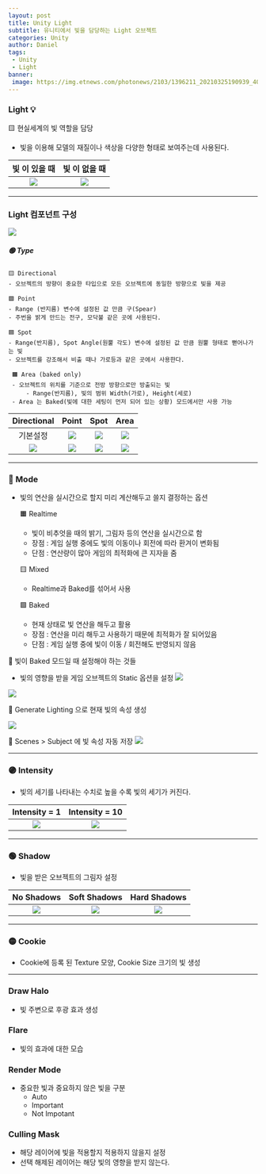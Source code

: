 ```yaml
---
layout: post
title: Unity Light
subtitle: 유니티에서 빛을 담당하는 Light 오브젝트
categories: Unity
author: Daniel
tags: 
 - Unity
 - Light
banner:
 image: https://img.etnews.com/photonews/2103/1396211_20210325190939_408_0012.jpg
---
```


###  Light 💡
🟨 현실세계의 빛 역할을 담당
- 빛을 이용해 모델의 재질이나 색상을 다양한 형태로 보여주는데 사용된다.  

|빛 이 있을 때|빛 이 없을 때|  
| :---: | :----: |  
|![](https://i.imgur.com/yhzcplD.png)|![](https://i.imgur.com/uKhdj9M.png)

***

### Light 컴포넌트 구성

![](https://i.imgur.com/lKDzfGb.png)

##### 🟢 Type

	🟨 Directional
	- 오브젝트의 방향이 중요한 타입으로 모든 오브젝트에 동일한 방향으로 빛을 제공

	🟩 Point
	- Range (반지름) 변수에 설정된 값 만큼 구(Spear) 
	- 주번을 밝게 만드는 전구, 모닥불 같은 곳에 사용된다.

	🟦 Spot
	- Range(반지름), Spot Angle(원뿔 각도) 변수에 설정된 값 만큼 원뿔 형태로 뻗어나가는 빛
	- 오브젝트를 강조해서 비출 때나 가로등과 같은 곳에서 사용한다.

	 🟧 Area (baked only)
	 - 오브젝트의 위치를 기준으로 전방 방향으로만 방출되는 빛
		 - Range(반지름), 빛의 범위 Width(가로), Height(세로)
	 - Area 는 Baked(빛에 대한 세팅이 먼저 되어 있는 상황) 모드에서만 사용 가능  


|Directional|Point|Spot|Area|  
|:---:|:---:|:---:|:---:|  
|기본설정|![](https://i.imgur.com/PvdqgnH.png)|![](https://i.imgur.com/1tz8GHz.png)|![](https://i.imgur.com/Vk5lVgq.png)|
|![](https://i.imgur.com/RQew80a.png)|![](https://i.imgur.com/jsE4JGd.png)|![](https://i.imgur.com/sjTWZar.png)|![](https://i.imgur.com/1Zmyapn.png)|

***

### 🔴 Mode
- 빛의 연산을 실시간으로 할지 미리 계산해두고 쓸지 결정하는 옵션

	🟧 Realtime
	- 빛이 비추엇을 때의 밝기, 그림자 등의 연산을 실시간으로 함
	- 장점 : 게임 실행 중에도 빛의 이동이나 회전에 따라 환겨이 변화됨
	- 단점 : 연산량이 많아 게임의 최적화에 큰 지자을 줌

	🟨 Mixed
	- Realtime과 Baked를 섞어서 사용

	🟩 Baked
	- 현재 상태로 빛 연산을 해두고 활용
	- 장점 : 연산을 미리 해두고 사용하기 때문에 최적화가 잘 되어있음
	- 단점 : 게임 실행 중에 빛이 이동 / 회전해도 반영되지 않음

🔦  빛이 Baked 모드일 때 설정해야 하는 것들
- 빛의 영향을 받을 게임 오브젝트의 Static 옵션을 설정
![](https://i.imgur.com/Wy29cvh.png)


![](https://i.imgur.com/QtDII72.png)

🔗 Generate Lighting 으로 현재 빛의 속성 생성

![](https://i.imgur.com/q5aoLAf.png)

🔗 Scenes > Subject 에 빛 속성 자동 저장
![](https://i.imgur.com/GM9K0Aw.png)

***

### 🟣 Intensity
- 빛의 세기를 나타내는 수치로 높을 수록 빛의 세기가 커진다.

|Intensity = 1|Intensity = 10|
|:---:|:---:|
|![](https://i.imgur.com/qoKjq19.png)|![](https://i.imgur.com/7nuzfHN.png)|

***

### 🟢 Shadow
- 빛을 받은 오브젝트의 그림자 설정

|No Shadows|Soft Shadows|Hard Shadows|
|:---:|:---:|:---:|
|![](https://i.imgur.com/EWeFHJz.png)|![](https://i.imgur.com/4FCRjvY.png)|![](https://i.imgur.com/ywvl9IE.png)|

***

### 🟡  Cookie
- Cookie에 등록 된 Texture 모양, Cookie Size 크기의 빛 생성

***

### Draw Halo
- 빛 주변으로 후광 효과 생성

### Flare
- 빛의 효과에 대한 모습

### Render Mode
- 중요한 빛과 중요하지 않은 빛을 구분
	- Auto
	- Important
	- Not Impotant

### Culling Mask
- 해당 레이어에 빛을 적용할지 적용하지 않을지 설정
- 선택 해제된 레이어는 해당 빛의 영향을 받지 않는다.